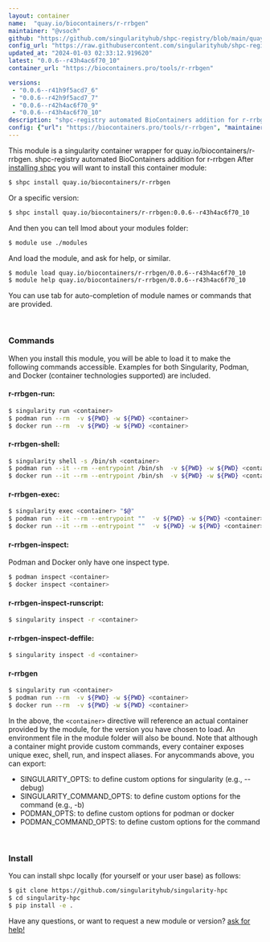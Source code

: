 ```yaml
---
layout: container
name:  "quay.io/biocontainers/r-rrbgen"
maintainer: "@vsoch"
github: "https://github.com/singularityhub/shpc-registry/blob/main/quay.io/biocontainers/r-rrbgen/container.yaml"
config_url: "https://raw.githubusercontent.com/singularityhub/shpc-registry/main/quay.io/biocontainers/r-rrbgen/container.yaml"
updated_at: "2024-01-03 02:33:12.919620"
latest: "0.0.6--r43h4ac6f70_10"
container_url: "https://biocontainers.pro/tools/r-rrbgen"

versions:
 - "0.0.6--r41h9f5acd7_6"
 - "0.0.6--r42h9f5acd7_7"
 - "0.0.6--r42h4ac6f70_9"
 - "0.0.6--r43h4ac6f70_10"
description: "shpc-registry automated BioContainers addition for r-rrbgen"
config: {"url": "https://biocontainers.pro/tools/r-rrbgen", "maintainer": "@vsoch", "description": "shpc-registry automated BioContainers addition for r-rrbgen", "latest": {"0.0.6--r43h4ac6f70_10": "sha256:f31fab521895779d895c49ad4eff0fbe05d509a6a85fae8dbdefc82ba75d1a44"}, "tags": {"0.0.6--r41h9f5acd7_6": "sha256:484ac797fab2a3f76843f4123df2f791dd6d7f31921228ef095479d42474b2e3", "0.0.6--r42h9f5acd7_7": "sha256:1129cf324330c6a72a428d93bbb5f5a2b1183fbb46210c48da4e9a9394ac8785", "0.0.6--r42h4ac6f70_9": "sha256:1d97ea429ce18212a67ea44ac98ce1805b4b5b32801a98098bfa0d142e268516", "0.0.6--r43h4ac6f70_10": "sha256:f31fab521895779d895c49ad4eff0fbe05d509a6a85fae8dbdefc82ba75d1a44"}, "docker": "quay.io/biocontainers/r-rrbgen"}
---
```


This module is a singularity container wrapper for quay.io/biocontainers/r-rrbgen.
shpc-registry automated BioContainers addition for r-rrbgen
After [installing shpc](#install) you will want to install this container module:


```bash
$ shpc install quay.io/biocontainers/r-rrbgen
```

Or a specific version:

```bash
$ shpc install quay.io/biocontainers/r-rrbgen:0.0.6--r43h4ac6f70_10
```

And then you can tell lmod about your modules folder:

```bash
$ module use ./modules
```

And load the module, and ask for help, or similar.

```bash
$ module load quay.io/biocontainers/r-rrbgen/0.0.6--r43h4ac6f70_10
$ module help quay.io/biocontainers/r-rrbgen/0.0.6--r43h4ac6f70_10
```

You can use tab for auto-completion of module names or commands that are provided.

<br>

### Commands

When you install this module, you will be able to load it to make the following commands accessible.
Examples for both Singularity, Podman, and Docker (container technologies supported) are included.

#### r-rrbgen-run:

```bash
$ singularity run <container>
$ podman run --rm  -v ${PWD} -w ${PWD} <container>
$ docker run --rm  -v ${PWD} -w ${PWD} <container>
```

#### r-rrbgen-shell:

```bash
$ singularity shell -s /bin/sh <container>
$ podman run --it --rm --entrypoint /bin/sh  -v ${PWD} -w ${PWD} <container>
$ docker run --it --rm --entrypoint /bin/sh  -v ${PWD} -w ${PWD} <container>
```

#### r-rrbgen-exec:

```bash
$ singularity exec <container> "$@"
$ podman run --it --rm --entrypoint ""  -v ${PWD} -w ${PWD} <container> "$@"
$ docker run --it --rm --entrypoint ""  -v ${PWD} -w ${PWD} <container> "$@"
```

#### r-rrbgen-inspect:

Podman and Docker only have one inspect type.

```bash
$ podman inspect <container>
$ docker inspect <container>
```

#### r-rrbgen-inspect-runscript:

```bash
$ singularity inspect -r <container>
```

#### r-rrbgen-inspect-deffile:

```bash
$ singularity inspect -d <container>
```



#### r-rrbgen

```bash
$ singularity run <container>
$ podman run --rm  -v ${PWD} -w ${PWD} <container>
$ docker run --rm  -v ${PWD} -w ${PWD} <container>
```


In the above, the `<container>` directive will reference an actual container provided
by the module, for the version you have chosen to load. An environment file in the
module folder will also be bound. Note that although a container
might provide custom commands, every container exposes unique exec, shell, run, and
inspect aliases. For anycommands above, you can export:

 - SINGULARITY_OPTS: to define custom options for singularity (e.g., --debug)
 - SINGULARITY_COMMAND_OPTS: to define custom options for the command (e.g., -b)
 - PODMAN_OPTS: to define custom options for podman or docker
 - PODMAN_COMMAND_OPTS: to define custom options for the command

<br>

### Install

You can install shpc locally (for yourself or your user base) as follows:

```bash
$ git clone https://github.com/singularityhub/singularity-hpc
$ cd singularity-hpc
$ pip install -e .
```

Have any questions, or want to request a new module or version? [ask for help!](https://github.com/singularityhub/singularity-hpc/issues)